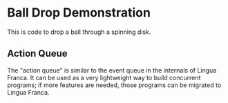 # Ball Drop Demonstration

This is code to drop a ball through a spinning disk.


## Action Queue

The "action queue" is similar to the event queue in the internals of Lingua Franca. It can be used as a very lightweight way to build concurrent programs; if more features are needed, those programs can be migrated to Lingua Franca.

